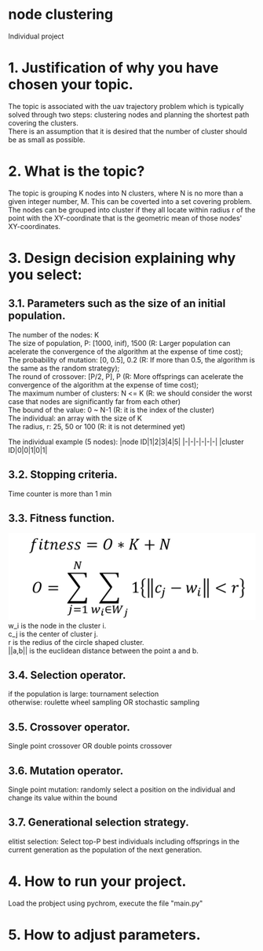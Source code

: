 # node clustering
Individual project

# 1. Justification of why you have chosen your topic.
The topic is associated with the uav trajectory problem which is typically solved through two steps: clustering nodes and planning the shortest path covering the clusters.  
There is an assumption that it is desired that the number of cluster should be as small as possible.
# 2. What is the topic?
The topic is grouping K nodes into N clusters, where N is no more than a given integer number, M. This can be coverted into a set covering problem.  
The nodes can be grouped into cluster if they all locate within radius r of the point with the XY-coordinate that is the geometric mean of those nodes' XY-coordinates.  
# 3. Design decision explaining why you select:
## 3.1. Parameters such as the size of an initial population.
The number of the nodes: K  
The size of population, P: [1000, inif), 1500 (R: Larger population can acelerate the convergence of the algorithm at the expense of time cost);  
The probability of mutation: [0, 0.5], 0.2 (R: If more than 0.5, the algorithm is the same as the random strategy);  
The round of crossover: [P/2, P], P (R: More offsprings can acelerate the convergence of the algorithm at the expense of time cost);  
The maximum number of clusters: N <= K (R: we should consider the worst case that nodes are significantly far from each other)  
The bound of the value: 0 ~ N-1 (R: it is the index of the cluster)  
The individual: an array with the size of K  
The radius, r: 25, 50 or 100 (R: it is not determined yet)  

The individual example (5 nodes):
|node ID|1|2|3|4|5|
|-|-|-|-|-|-|
|cluster ID|0|0|1|0|1|

## 3.2. Stopping criteria.
Time counter is more than 1 min
## 3.3. Fitness function.
![image](https://github.com/MRMRMRMAY/Advanced-Software-Analysis-202102/blob/main/fitness.png)
w_i is the node in the cluster i.  
c_j is the center of cluster j.  
r is the redius of the circle shaped cluster.  
||a,b|| is the euclidean distance between the point a and b.
## 3.4. Selection operator.
if the population is large: tournament selection  
otherwise: roulette wheel sampling OR stochastic sampling  
## 3.5. Crossover operator.
Single point crossover OR double points crossover  
## 3.6. Mutation operator.
Single point mutation: randomly select a position on the individual and change its value within the bound  
## 3.7. Generational selection strategy.
elitist selection: Select top-P best individuals including offsprings in the current generation as the population of the next generation.
# 4. How to run your project.
Load the probject using pychrom, execute the file "main.py"
# 5. How to adjust parameters.
